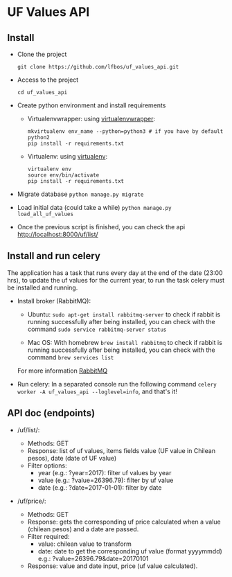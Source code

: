 # UF Values API

## Install

* Clone the project

    `git clone https://github.com/lfbos/uf_values_api.git`

* Access to the project

    `cd uf_values_api`

* Create python environment and install requirements

    * Virtualenvwrapper: using [virtualenvwrapper](https://virtualenvwrapper.readthedocs.io/en/latest/):

        ```
        mkvirtualenv env_name --python=python3 # if you have by default python2 
        pip install -r requirements.txt
        ```

    * Virtualenv: using [virtualenv](https://virtualenv.pypa.io/en/stable/):

        ```
        virtualenv env
        source env/bin/activate
        pip install -r requirements.txt
        ```

* Migrate database `python manage.py migrate`

* Load initial data (could take a while) `python manage.py load_all_uf_values`

* Once the previous script is finished, you can check the api [http://localhost:8000/uf/list/](http://localhost:8000/uf/list/)

## Install and run celery

The application has a task that runs every day at the end of the date (23:00 hrs), to update the uf values for the current year,
to run the task celery must be installed and running.

* Install broker (RabbitMQ):
  - Ubuntu: 
    `sudo apt-get install rabbitmq-server` to check if rabbit is running successfully after being installed, you can check with the command `sudo service rabbitmq-server status`
  
  - Mac OS:
    With homebrew `brew install rabbitmq` to check if rabbit is running successfully after being installed, you can check with the command `brew services list`
   
   For more information [RabbitMQ](http://www.rabbitmq.com/download.html)
* Run celery:
  In a separated console run the following command `celery worker -A uf_values_api --loglevel=info`, and that's it!
  
## API doc (endpoints)
* /uf/list/:

    - Methods: GET
    - Response: list of uf values, items fields value (UF value in Chilean pesos), date (date of UF value)
    - Filter options:
      - year (e.g.: ?year=2017): filter uf values by year
      - value (e.g.: ?value=26396.79): filter by uf value
      - date (e.g.: ?date=2017-01-01): filter by date

* /uf/price/:
    - Methods: GET
    - Response: gets the corresponding uf price calculated when a value (chilean pesos) and a date are passed.
    - Filter required:
      - value: chilean value to transform
      - date: date to get the corresponding uf value (format yyyymmdd)
      e.g.: ?value=26396.79&date=20170101
    - Response: value and date input, price (uf value calculated).
